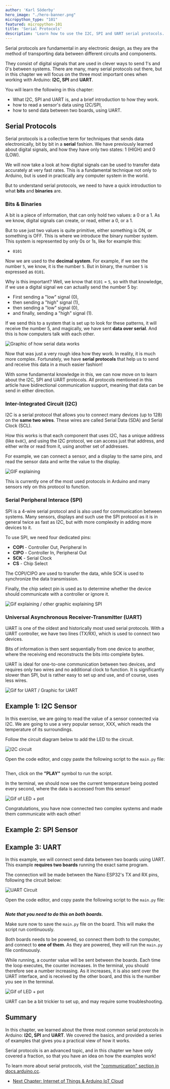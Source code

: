 ```yaml
---
author: 'Karl Söderby'
hero_image: "./hero-banner.png"
micropython_type: "101"
featured: micropython-101
title: 'Serial Protocols'
description: 'Learn how to use the I2C, SPI and UART serial protocols.'
---
```


Serial protocols are fundamental in any electronic design, as they are the method of transporting data between different circuits and components.

They consist of digital signals that are used in clever ways to send 1's and 0's between systems. There are many, many serial protocols out there, but in this chapter we will focus on the three most important ones when working with Arduino: **I2C, SPI** and **UART**.

You will learn the following in this chapter:
- What I2C, SPI and UART is, and a brief introduction to how they work.
- how to read a sensor's data using I2C/SPI,
- how to send data between two boards, using UART. 

## Serial Protocols

Serial protocols is a collective term for techniques that sends data electronically, bit by bit in a **serial** fashion. We have previously learned about digital signals, and how they have only two states: 1 (HIGH) and 0 (LOW). 

We will now take a look at how digital signals can be used to transfer data accurately at very fast rates. This is a fundamental technique not only to Arduino, but is used in practically any computer system in the world.

But to understand serial protocols, we need to have a quick introduction to what **bits** and **binaries** are.

### Bits & Binaries

A bit is a piece of information, that can only hold two values: a 0 or a 1. As we know, digital signals can create, or read, either a 0, or a 1.

But to use just two values is quite primitive, either something is ON, or something is OFF. This is where we introduce the binary number system. This system is represented by only 0s or 1s, like for example this:

- `0101`

Now we are used to the **decimal system**. For example, if we see the number `5`, we know, it is the number `5`. But in binary, the number `5` is expressed as `0101`.

Why is this important? Well, we know that `0101` = `5`, so with that knowledge, if we use a digital signal we can actually send the number 5 by:
- First sending a "low" signal (0),
- then sending a "high" signal (1),
- then sending a "low" signal (0),
- and finally, sending a "high" signal (1).

If we send this to a system that is set up to look for these patterns, it will receive the number 5, and magically, we have sent **data over serial**. And this is how computers talk with each other.

![Graphic of how serial data works]()

Now that was just a very rough idea how they work. In reality, it is much more complex. Fortunately, we have **serial protocols** that help us to send and receive this data in a much easier fashion!

With some fundamental knowledge in this, we can now move on to learn about the I2C, SPI and UART protocols. All protocols mentioned in this article have bidirectional communication support, meaning that data can be send in either direction.

### Inter-Integrated Circuit (I2C)

I2C is a serial protocol that allows you to connect many devices (up to 128) on the **same two wires**. These wires are called Serial Data (SDA) and Serial Clock (SCL).

How this works is that each component that uses I2C, has a unique address (like `0x0C`), and using the I2C protocol, we can access just that address, and either write or read from it, using another set of addresses.

For example, we can connect a sensor, and a display to the same pins, and read the sensor data and write the value to the display.

![GIF explaining]()

This is currently one of the most used protocols in Arduino and many sensors rely on this protocol to function.

### Serial Peripheral Interace (SPI)

SPI is a 4-wire serial protocol and is also used for communication between systems. Many sensors, displays and such use the SPI protocol as it is in general twice as fast as I2C, but with more complexity in adding more devices to it.

To use SPI, we need four dedicated pins:
- **COPI** - Controller Out, Peripheral In
- **CIPO** - Controller In, Peripheral Out
- **SCK** - Serial Clock
- **CS** - Chip Select

The COPI/CIPO are used to transfer the data, while SCK is used to synchronize the data transmission.

Finally, the chip select pin is used as to determine whether the device should communicate with a controller or ignore it.

![Gif explaining / other graphic explaining SPI]()

### Universal Asynchronous Receiver-Transmitter (UART)

UART is one of the oldest and historically most used serial protocols. With a UART controller, we have two lines (TX/RX), which is used to connect two devices. 

Bits of information is then sent sequentially from one device to another, where the receiving end reconstructs the bits into complete bytes.

UART is ideal for one-to-one communication between two devices, and requires only two wires and no additional clock to function. It is significantly slower than SPI, but is rather easy to set up and use, and of course, uses less wires.

![Gif for UART / Graphic for UART]()

## Example 1: I2C Sensor

In this exercise, we are going to read the value of a sensor connected via I2C. We are going to use a very popular sensor, XXX, which reads the temperature of its surroundings. 

Follow the circuit diagram below to add the LED to the circuit.

![I2C circuit]()

Open the code editor, and copy paste the following script to the `main.py` file:

```python

```

Then, click on the **”PLAY"** symbol to run the script. 

In the terminal, we should now see the current temperature being posted every second, where the data is accessed from this sensor!

![Gif of LED + pot]()

Congratulations, you have now connected two complex systems and made them communicate with each other!

## Example 2: SPI Sensor


## Example 3: UART 

In this example, we will connect send data between two boards using UART. This example **requires two boards** running the exact same program.

The connection will be made between the Nano ESP32's TX and RX pins, following the circuit below:

![UART Circuit]()

Open the code editor, and copy paste the following script to the `main.py` file:

```python

```

***Note that you need to do this on both boards.*** 

Make sure now to save the `main.py` file on the board. This will make the script run continuously. 

Both boards needs to be powered, so connect them both to the computer, and connect to **one of them**. As they are powered, they will run the `main.py` file continuously.

While running, a counter value will be sent between the boards. Each time the loop executes, the counter increases. In the terminal, you should therefore see a number increasing. As it increases, it is also sent over the UART interface, and is received by the other board, and this is the number you see in the terminal.

![Gif of LED + pot]()

UART can be a bit trickier to set up, and may require some troubleshooting.

## Summary

In this chapter, we learned about the three most common serial protocols in Arduino: **I2C, SPI** and **UART**. We covered the basics, and provided a series of examples that gives you a practical view of how it works.

Serial protocols is an advanced topic, and in this chapter we have only covered a fraction, so that you have an idea on how the examples work!

To learn more about serial protocols, visit the ["communication" section in docs.arduino.cc](https://docs.arduino.cc/learn/#communication).

- [Next Chapter: Internet of Things & Arduino IoT Cloud](/micropython-course/course/internet-of-things)

